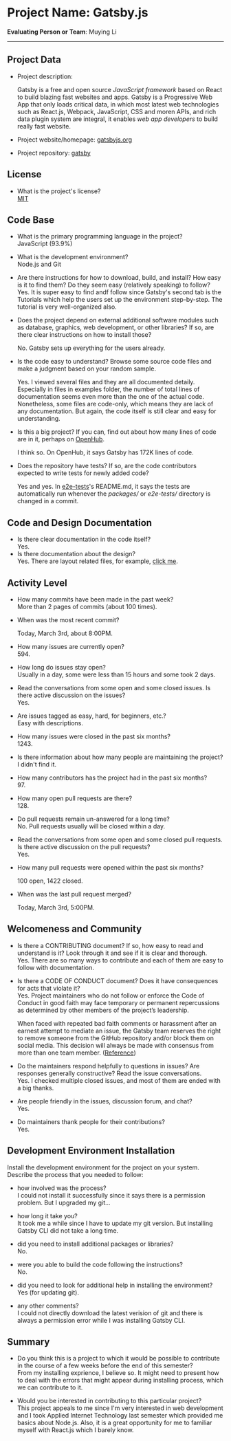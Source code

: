 # Project Name:  Gatsby.js



**Evaluating Person or Team**:
Muying Li

---

## Project Data

- Project description: <br>

  Gatsby is a free and open source *JavaScript framework* based on React to build blazing fast websites and apps. Gatsby is a Progressive Web App that only loads critical data, in which most latest web technologies such as React.js, Webpack, JavaScript, CSS and moren APIs, and rich data plugin system are integral, it enables *web app developers* to build really fast website.

- Project website/homepage: [gatsbyjs.org](https://www.gatsbyjs.org/)

- Project repository: [gatsby](https://github.com/gatsbyjs/gatsby)



## License

- What is the project's license?<br>[MIT](https://github.com/gatsbyjs/gatsby/blob/master/LICENSE)<br>



## Code Base

- What is the primary programming language in the project?<br>
		JavaScript (93.9%)

-  What is the development environment? <br>
		Node.js and Git

- Are there instructions for how to download, build, and install? How easy is it
  to find them? Do they seem easy (relatively speaking) to follow? <br>
	Yes. It is super easy to find andf follow since Gatsby's second tab is the Tutorials which help the users set up the environment step-by-step. The tutorial is very well-organized also.

- Does the project depend on external additional software modules such as
  database,  graphics, web development, or other libraries? If so, are there clear instructions on how to install those? <br>

  No. Gatsby sets up everything for the users already.

- Is the code easy to understand? Browse some source code files and make
  a judgment based on your random sample. <br>

  Yes. I viewed several files and they are all documented detaily. Especially in files in examples folder, the number of total lines of documentation seems even more than the one of the actual code. Nonetheless, some files are code-only, which means they are lack of any documentation. But again, the code itself is still clear and easy for understanding.

- Is this a big project? If you can, find out about how many lines of code
  are in it, perhaps on [OpenHub](https://www.openhub.net/). <br>

  I think so. On OpenHub, it says Gatsby has 172K lines of code.

- Does the repository have tests? If so, are the code contributors expected to write tests for newly added code? <br>

    Yes and yes. In [e2e-tests](https://github.com/gatsbyjs/gatsby/tree/master/e2e-tests)'s README.md, it says the tests are automatically run whenever the *packages/* or *e2e-tests/* directory is changed in a commit.



## Code and Design Documentation
- Is there clear documentation in the code itself? <br>Yes.
- Is there documentation about the design?  <br>Yes. There are layout related files, for example, [click me](starters/default/src/components/layout.css).



## Activity Level


- How many commits have been made in the past week? <br>More than 2 pages of commits (about 100 times).

- When was the most recent commit? <br>

  Today, March 3rd, about 8:00PM.

- How many issues are currently open? <br>594.

- How long do issues stay open? <br>Usually in a day, some were less than 15 hours and some took 2 days.
	
- Read the conversations from some open and some closed issues. Is there active discussion on the issues? <br>Yes.

- Are issues tagged as easy, hard, for beginners, etc.? <br>Easy with descriptions.

- How many issues were closed in the past six months? <br>1243.

- Is there information about how many people are maintaining the project? <br>I didn't find it.

- How many contributors has the project had in the past six months? <br>97.

- How many open pull requests are there? <br>128.

- Do pull requests remain un-answered for a long time? <br>No. Pull requests usually will be closed within a day.
	
- Read the conversations from some open and some closed pull requests.  Is there active discussion on the pull requests? <br>Yes.

- How many pull requests were opened within the past six months? <br>

  100 open, 1422 closed.

- When was the last  pull request  merged? <br>

  Today, March 3rd, 5:00PM.

## Welcomeness and Community

- Is there a CONTRIBUTING document? If so, how easy to read and understand is it?
Look through it and see if it is clear and thorough. <br>Yes. There are so many ways to contribute and each of them are easy to follow with documentation.

- Is there a CODE OF CONDUCT document? Does it have consequences for acts that violate it? <br>Yes. Project maintainers who do not follow or enforce the  Code of Conduct in good faith may face temporary or permanent  repercussions as determined by other members of the project’s  leadership.<br>

  When faced with repeated bad faith comments or harassment after an earnest attempt to mediate an issue, the Gatsby team reserves the right to remove someone from the GitHub  repository and/or block them on social media. This decision will always  be made with consensus from more than one team member. ([Reference](https://www.gatsbyjs.org/contributing/code-of-conduct/))

- Do the maintainers respond helpfully to questions in issues?
Are responses generally constructive? Read the issue conversations. <br>Yes. I checked multiple closed issues, and most of them are ended with a big thanks. 

- Are people friendly in the issues, discussion forum, and chat? <br>Yes.

- Do maintainers thank people for their contributions? <br>Yes.




## Development Environment Installation

Install the development environment for the project on your system.
Describe the process that you needed to follow:

- how involved was the process? <br>I could not install it successfully since it says there is a permission problem. But I upgraded my git...

- how long it take you? <br>It took me a while since I have to update my git version. But installing Gatsby CLI did not take a long time.

- did you need to install additional packages or libraries? <br>No.

- were you able to build the code following the instructions? <br>No.

- did you need to look for additional help in installing the environment? <br>Yes (for updating git).

- any other comments? <br>I could not directly download the latest verision of git and there is always a permission error while I was installing Gatsby CLI.




## Summary
- Do you think this is a project to which it would be possible to contribute
in the course of a few weeks before the end of this semester? <br>From my installing exprience, I believe so. It might need to present how to deal with the errors that might appear during installing process, which we can contribute to it.
	
- Would you be interested in contributing to this particular project? <br>This project appeals to me since I'm very interested in web development and I took Applied Internet Technology last semester which provided me basics about Node.js. Also, it is a great opportunity for me to familiar myself with React.js which I barely know.
